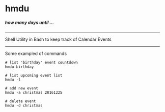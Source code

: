 # hmdu
##### how many days until ...
***
Shell Utility in Bash to keep track of Calendar Events

***
Some exampled of commands

```
# list 'birthday' event countdown
hmdu birthday

# list upcoming event list
hmdu -l

# add new event
hmdu -a christmas 20161225

# delete event
hmdu -d christmas
```
